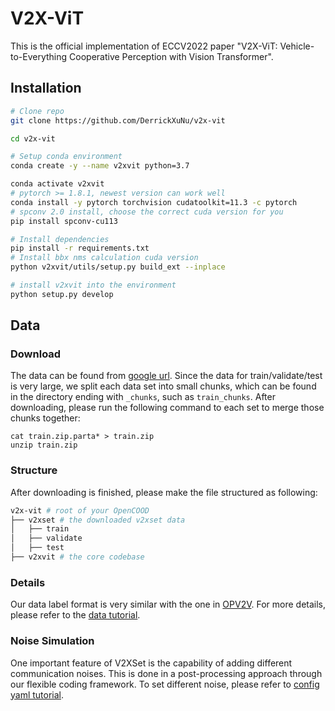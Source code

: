# V2X-ViT
This is the official implementation of ECCV2022 paper "V2X-ViT: Vehicle-to-Everything Cooperative Perception with Vision Transformer".

## Installation
```bash
# Clone repo
git clone https://github.com/DerrickXuNu/v2x-vit

cd v2x-vit

# Setup conda environment
conda create -y --name v2xvit python=3.7

conda activate v2xvit
# pytorch >= 1.8.1, newest version can work well
conda install -y pytorch torchvision cudatoolkit=11.3 -c pytorch
# spconv 2.0 install, choose the correct cuda version for you
pip install spconv-cu113

# Install dependencies
pip install -r requirements.txt
# Install bbx nms calculation cuda version
python v2xvit/utils/setup.py build_ext --inplace

# install v2xvit into the environment
python setup.py develop
```

## Data
### Download
The data can be found from [google url](https://drive.google.com/drive/folders/1r5sPiBEvo8Xby-nMaWUTnJIPK6WhY1B6?usp=sharing).  Since the data for train/validate/test
is very large, we  split each data set into small chunks, which can be found in the directory ending with `_chunks`, such as `train_chunks`. After downloading, please run the following command to each set to merge those chunks together:

```
cat train.zip.parta* > train.zip
unzip train.zip
```
### Structure
After downloading is finished, please make the file structured as following:

```sh
v2x-vit # root of your OpenCOOD
├── v2xset # the downloaded v2xset data
│   ├── train
│   ├── validate
│   ├── test
├── v2xvit # the core codebase

```
### Details
Our data label format is very similar with the one in [OPV2V](https://github.com/DerrickXuNu/OpenCOOD). For more details, please refer to the [data tutorial](docs/data_intro.md).

### Noise Simulation
One important feature of V2XSet is the capability of adding different communication noises. This is done in a post-processing approach through our flexible coding framework. To set different noise, please
refer to [config yaml tutorial](docs/config_tutorial.md).

